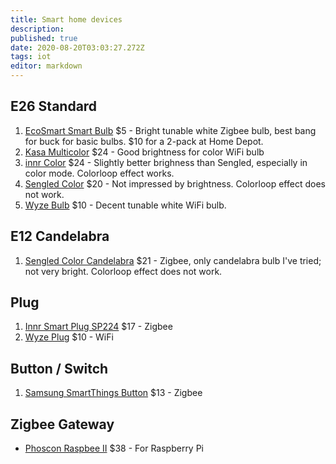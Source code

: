 ```yaml
---
title: Smart home devices
description: 
published: true
date: 2020-08-20T03:03:27.272Z
tags: iot
editor: markdown
---
```


## E26 Standard
1. [EcoSmart Smart Bulb](https://www.homedepot.com/p/EcoSmart-60-Watt-Equivalent-A19-Dimmable-SMART-LED-Light-Bulb-Tunable-White-2-Pack-A9A19A60WESDZ02/309683612) $5 - Bright tunable white Zigbee bulb, best bang for buck for basic bulbs. $10 for a 2-pack at Home Depot.
1. [Kasa Multicolor](https://www.kasasmart.com/us/products/smart-lighting/kasa-smart-light-bulb-multicolor-kl130) $24 - Good brightness for color WiFi bulb
1. [innr Color](https://www.amazon.com/dp/B08428JSDZ) $24 - Slightly better brighness than Sengled, especially in color mode. Colorloop effect works.
1. [Sengled Color](https://us.sengled.com/products/sengled-smart-led-multicolor-a19-bulb) $20 - Not impressed by brightness. Colorloop effect does not work.
1. [Wyze Bulb](https://wyze.com/wyze-bulb.html) $10 - Decent tunable white WiFi bulb.

## E12 Candelabra
1. [Sengled Color Candelabra](https://us.sengled.com/products/sengled-smart-led-multicolor-candle-bulb) $21 - Zigbee, only candelabra bulb I've tried; not very bright. Colorloop effect does not work.

## Plug
1. [Innr Smart Plug SP224](https://www.amazon.com/gp/product/B07SQGG8Z7) $17 - Zigbee
2. [Wyze Plug](https://wyze.com/wyze-plug.html) $10 - WiFi

## Button / Switch
1. [Samsung SmartThings Button](/IoT/home-automation/smartthings-button) $13 - Zigbee

## Zigbee Gateway
- [Phoscon Raspbee II](https://www.amazon.com/gp/product/B084MK8F5M) $38 - For Raspberry Pi